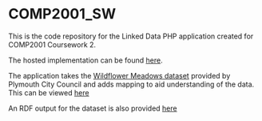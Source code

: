 # COMP2001_SW

This is the code repository for the Linked Data PHP application created for COMP2001 Coursework 2.

The hosted implementation can be found [here](http://web.socem.plymouth.ac.uk/shirley/).

The application takes the [Wildflower Meadows dataset](https://plymouth.thedata.place/dataset/plymouth-wildflower-meadows) provided by Plymouth City Council and adds mapping to aid understanding of the data.  This can be viewed [here](http://web.socem.plymouth.ac.uk/shirley/public/data.php)

An RDF output for the dataset is also provided [here](http://web.socem.plymouth.ac.uk/shirley/meadows)
